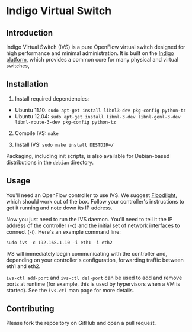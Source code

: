 Indigo Virtual Switch
=====================

Introduction
------------

Indigo Virtual Switch (IVS) is a pure OpenFlow virtual switch designed for high
performance and minimal administration. It is built on the [Indigo
platform][1], which provides a common core for many physical and virtual switches,

[1]: http://www.projectfloodlight.org/indigo/

Installation
------------

1. Install required dependencies:
  - Ubuntu 11.10: `sudo apt-get install libnl3-dev pkg-config python-tz`
  - Ubuntu 12.04: `sudo apt-get install libnl-3-dev libnl-genl-3-dev libnl-route-3-dev pkg-config python-tz`

2. Compile IVS: `make`

3. Install IVS: `sudo make install DESTDIR=/`

Packaging, including init scripts, is also available for Debian-based
distributions in the `debian` directory.

Usage
-----

You'll need an OpenFlow controller to use IVS. We suggest [Floodlight][2],
which should work out of the box. Follow your controller's instructions
to get it running and note down its IP address.

[2]: http://www.projectfloodlight.org/floodlight/

Now you just need to run the IVS daemon. You'll need to tell it the IP address
of the controller (-c) and the initial set of network interfaces to connect (-i).
Here's an example command line:

```
sudo ivs -c 192.168.1.10 -i eth1 -i eth2
```

IVS will immediately begin communicating with the controller and, depending on
your controller's configuration, forwarding traffic between eth1 and eth2.

`ivs-ctl add-port` and `ivs-ctl del-port` can be used to add and remove ports
at runtime (for example, this is used by hypervisors when a VM is started). See
the `ivs-ctl` man page for more details.

Contributing
------------

Please fork the repository on GitHub and open a pull request.
